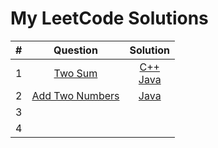 # My LeetCode Solutions

| # | Question    | Solution    |
| :---:   | :---: | :---: |
| 1 | [Two Sum](https://leetcode.com/problems/two-sum/)   | [C++](./C++/1.cpp) <br/> [Java](./Java/1.java)  |
| 2 | [Add Two Numbers](https://leetcode.com/problems/add-two-numbers/) | [Java](./Java/2.java) | 
| 3 |  |  | 
| 4 |  |  | 

